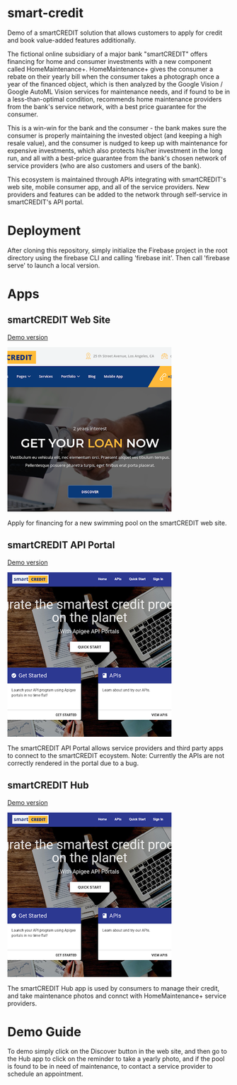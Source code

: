 # smart-credit
Demo of a smartCREDIT solution that allows customers to apply for credit and book value-added features additionally.

The fictional online subsidiary of a major bank "smartCREDIT" offers financing for home and consumer investments with a new component called HomeMaintenance+.  HomeMaintenance+ gives the consumer a rebate on their yearly bill when the consumer takes a photograph once a year of the financed object, which is then analyzed by the Google Vision / Google AutoML Vision services for maintenance needs, and if found to be in a less-than-optimal condition, recommends home maintenance providers from the bank's service network, with a best price guarantee for the consumer.

This is a win-win for the bank and the consumer - the bank makes sure the consumer is properly maintaining the invested object (and keeping a high resale value), and the consumer is nudged to keep up with maintenance for expensive investments, which also protects his/her investment in the long run, and all with a best-price guarantee from the bank's chosen network of service providers (who are also customers and users of the bank).

This ecosystem is maintained through APIs integrating with smartCREDIT's web site, mobile consumer app, and all of the service providers.  New providers and features can be added to the network through self-service in smartCREDIT's API portal.

# Deployment
After cloning this repository, simply initialize the Firebase project in the root directory using the firebase CLI and calling 'firebase init'.  Then call 'firebase serve' to launch a local version.

# Apps

## smartCREDIT Web Site
[Demo version](https://smart-credit-cfc36.firebaseapp.com/)

![smartCREDIT Web Site](images/credit-web.png)

Apply for financing for a new swimming pool on the smartCREDIT web site.

## smartCREDIT API Portal
[Demo version](https://tyayers-eval-smartcreditportal.apigee.io/)

![smartCREDIT API Portal](images/credit-api-portal.png)

The smartCREDIT API Portal allows service providers and third party apps to connect to the smartCREDIT ecoystem. Note: Currently the APIs are not correctly rendered in the portal due to a bug.

## smartCREDIT Hub

[Demo version](https://smart-credit-cfc36.firebaseapp.com/app)

![smartCREDIT Hub](images/credit-api-portal.png)

The smartCREDIT Hub app is used by consumers to manage their credit, and take maintenance photos and connct with HomeMaintenance+ service providers.

# Demo Guide
To demo simply click on the Discover button in the web site, and then go to the Hub app to click on the reminder to take a yearly photo, and if the pool is found to be in need of maintenance, to contact a service provider to schedule an appointment.
